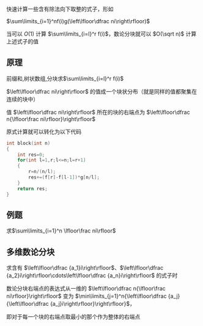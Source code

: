 快速计算一些含有除法向下取整的式子，形如

$\sum\limits_{i=1}^nf(i)g(\left\lfloor\dfrac ni\right\rfloor)$

当可以 $O(1)$ 计算 $\sum\limits_{i=l}^r f(i)$，数论分块就可以 $O(\sqrt n)$ 计算上述式子的值

## 原理
前缀和,树状数组,分块求$\sum\limits_{i=l}^r f(i)$

$\left\lfloor\dfrac ni\right\rfloor$ 的值成一个块状分布（就是同样的值都聚集在连续的块中）

值 $\left\lfloor\dfrac ni\right\rfloor$ 所在的块的右端点为 $\left\lfloor\dfrac n{\lfloor\frac ni\rfloor}\right\rfloor$

原式计算就可以转化为以下代码
```c++
int block(int n)
{
    int res=0;
    for(int l=1,r;l<=n;l=r+1)
    {
        r=n/(n/l);
        res+=(f[r]-f[l-1])*g[n/l];
    }
    return res;
}
```
## 例题
求$\sum\limits_{i=1}^n \lfloor\frac ni\rfloor$
## 多维数论分块
求含有 $\left\lfloor\dfrac {a_1}i\right\rfloor$、$\left\lfloor\dfrac {a_2}i\right\rfloor\cdots\left\lfloor\dfrac {a_n}i\right\rfloor$ 的式子时

数论分块右端点的表达式从一维的 $\left\lfloor\dfrac n{\lfloor\frac ni\rfloor}\right\rfloor$ 变为 $\min\limits_{j=1}^n{\left\lfloor\dfrac {a_j}{\left\lfloor\dfrac {a_j}i\right\rfloor}\right\rfloor}$，

即对于每一个块的右端点取最小的那个作为整体的右端点